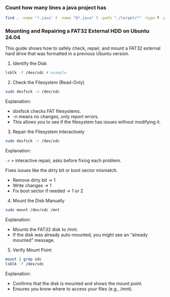 ### Count how many lines a java project has

```bash
find . -name '*.java' ! -name "Q*.java" ! -path "./target/*" -type f -print0 | xargs -0 cat | wc -l
```

### Mounting and Repairing a FAT32 External HDD on Ubuntu 24.04

This guide shows how to safely check, repair, and mount a FAT32 external hard drive that was formatted in a previous Ubuntu version.

1. Identify the Disk

```bash
lsblk -f /dev/sdc # example
```

2. Check the Filesystem (Read-Only)

```bash
sudo dosfsck -n /dev/sdc
```

Explanation:

* dosfsck checks FAT filesystems.
* -n means no changes, only report errors.
* This allows you to see if the filesystem has issues without modifying it.

3. Repair the Filesystem Interactively

```bash
sudo dosfsck -r /dev/sdc
```

Explanation:

`-r` = interactive repair, asks before fixing each problem.

Fixes issues like the dirty bit or boot sector mismatch.

* Remove dirty bit → 1
* Write changes → 1
* Fix boot sector if needed → 1 or 2

4. Mount the Disk Manually

```bash
sudo mount /dev/sdc /mnt
```

Explanation:

* Mounts the FAT32 disk to /mnt.
* If the disk was already auto-mounted, you might see an “already mounted” message.

5. Verify Mount Point

```bash
mount | grep sdc
lsblk -f /dev/sdc
```

Explanation:

* Confirms that the disk is mounted and shows the mount point.
* Ensures you know where to access your files (e.g., /mnt).